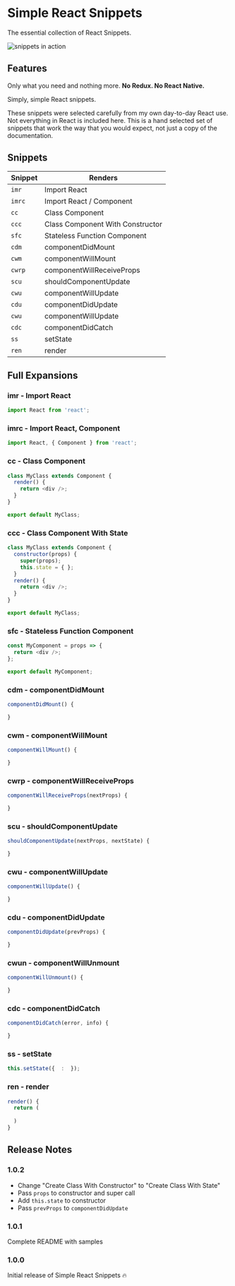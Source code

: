 # Simple React Snippets

The essential collection of React Snippets.

![snippets in action](images/snippets-in-action.gif)

## Features

Only what you need and nothing more. **No Redux. No React Native.** 

Simply, simple React snippets. 

These snippets were selected carefully from my own day-to-day React use. Not everything in React is included here. This is a hand selected set of snippets that work the way that you would expect, not just a copy of the documentation.

## Snippets


| Snippet                | Renders           |
| ---------------------- | ------------------- |
| `imr`                  | Import React |
| `imrc`                 | Import React / Component |
| `cc`                   | Class Component |
| `ccc`                  | Class Component With Constructor |
| `sfc`                  | Stateless Function Component |
| `cdm`                  | componentDidMount |
| `cwm`                  | componentWillMount |
| `cwrp`                 | componentWillReceiveProps |
| `scu`                  | shouldComponentUpdate  |
| `cwu`                  | componentWillUpdate |
| `cdu`                  | componentDidUpdate |
| `cwu`                  | componentWillUpdate |
| `cdc`                  | componentDidCatch |
| `ss`                   | setState |
| `ren`                  | render |

## Full Expansions

### imr - Import React
```javascript
import React from 'react';
```
### imrc - Import React, Component
```javascript
import React, { Component } from 'react';
```

### cc - Class Component
```javascript
class MyClass extends Component {
  render() {
    return <div />;
  }
}

export default MyClass;
```

### ccc - Class Component With State
```javascript
class MyClass extends Component {
  constructor(props) {
    super(props);
    this.state = { };
  }
  render() {
    return <div />;
  }
}

export default MyClass;
```

### sfc - Stateless Function Component
```javascript
const MyComponent = props => {
  return <div />;
};

export default MyComponent;
```

### cdm - componentDidMount
```javascript
componentDidMount() {

}
```

### cwm - componentWillMount
```javascript
componentWillMount() {

}
```

### cwrp - componentWillReceiveProps
```javascript
componentWillReceiveProps(nextProps) {

}
```

### scu - shouldComponentUpdate
```javascript
shouldComponentUpdate(nextProps, nextState) {

}
```

### cwu - componentWillUpdate
```javascript
componentWillUpdate() {

}
```

### cdu - componentDidUpdate
```javascript
componentDidUpdate(prevProps) {

}
```

### cwun - componentWillUnmount
```javascript
componentWillUnmount() {

}
```

### cdc - componentDidCatch
```javascript
componentDidCatch(error, info) {

}
```

### ss - setState
```javascript
this.setState({  :  });  
```

### ren - render
```javascript
render() {
  return (
      
  )
}
```

## Release Notes

### 1.0.2

* Change "Create Class With Constructor" to "Create Class With State"
* Pass `props` to constructor and super call
* Add `this.state` to constructor
* Pass `prevProps` to `componentDidUpdate`

### 1.0.1

Complete README with samples

### 1.0.0

Initial release of Simple React Snippets 🔥